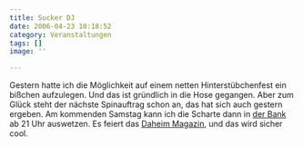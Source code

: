 ```yaml
---
title: Sucker DJ
date: 2006-04-23 10:18:52
category: Veranstaltungen
tags: []
image: ''

---
```


Gestern hatte ich die Möglichkeit auf einem netten Hinterstübchenfest ein bißchen aufzulegen. Und das ist gründlich in die Hose gegangen. Aber zum Glück steht der nächste Spinauftrag schon an, das hat sich auch gestern ergeben. Am kommenden Samstag kann ich die Scharte dann in [der Bank](http://www.stadtpool.de/muenchen/?p=yellowpages.yellowdetail&l=die%20bank&c=Muenchen&YellowID=5&yellowID=1112&ID=136) ab 21 Uhr auswetzen. Es feiert das [Daheim Magazin](http://www.daheim-magazin.de), und das wird sicher cool.

